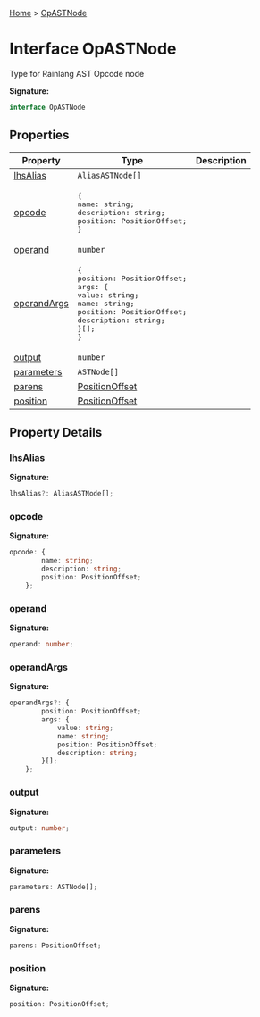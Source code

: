 [Home](../index.md) &gt; [OpASTNode](./opastnode.md)

# Interface OpASTNode

Type for Rainlang AST Opcode node

<b>Signature:</b>

```typescript
interface OpASTNode 
```

## Properties

|  Property | Type | Description |
|  --- | --- | --- |
|  [lhsAlias](./opastnode.md#lhsAlias-property) | `AliasASTNode[]` |  |
|  [opcode](./opastnode.md#opcode-property) | <pre>{&#010;    name: string;&#010;    description: string;&#010;    position: PositionOffset;&#010;}</pre> |  |
|  [operand](./opastnode.md#operand-property) | `number` |  |
|  [operandArgs](./opastnode.md#operandArgs-property) | <pre>{&#010;    position: PositionOffset;&#010;    args: {&#010;        value: string;&#010;        name: string;&#010;        position: PositionOffset;&#010;        description: string;&#010;    }[];&#010;}</pre> |  |
|  [output](./opastnode.md#output-property) | `number` |  |
|  [parameters](./opastnode.md#parameters-property) | `ASTNode[]` |  |
|  [parens](./opastnode.md#parens-property) | [PositionOffset](../types/positionoffset.md) |  |
|  [position](./opastnode.md#position-property) | [PositionOffset](../types/positionoffset.md) |  |

## Property Details

<a id="lhsAlias-property"></a>

### lhsAlias

<b>Signature:</b>

```typescript
lhsAlias?: AliasASTNode[];
```

<a id="opcode-property"></a>

### opcode

<b>Signature:</b>

```typescript
opcode: {
        name: string;
        description: string;
        position: PositionOffset;
    };
```

<a id="operand-property"></a>

### operand

<b>Signature:</b>

```typescript
operand: number;
```

<a id="operandArgs-property"></a>

### operandArgs

<b>Signature:</b>

```typescript
operandArgs?: {
        position: PositionOffset;
        args: {
            value: string;
            name: string;
            position: PositionOffset;
            description: string;
        }[];
    };
```

<a id="output-property"></a>

### output

<b>Signature:</b>

```typescript
output: number;
```

<a id="parameters-property"></a>

### parameters

<b>Signature:</b>

```typescript
parameters: ASTNode[];
```

<a id="parens-property"></a>

### parens

<b>Signature:</b>

```typescript
parens: PositionOffset;
```

<a id="position-property"></a>

### position

<b>Signature:</b>

```typescript
position: PositionOffset;
```

